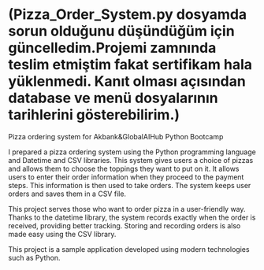 # (Pizza_Order_System.py dosyamda sorun olduğunu düşündüğüm için güncelledim.Projemi zamnında teslim etmiştim fakat sertifikam hala yüklenmedi. Kanıt olması açısından database ve menü dosyalarının tarihlerini gösterebilirim.)
Pizza ordering system for Akbank&amp;GlobalAIHub Python Bootcamp

I prepared a pizza ordering system using the Python programming language and Datetime and CSV libraries. This system gives users a choice of pizzas and allows them to choose the toppings they want to put on it. It allows users to enter their order information when they proceed to the payment steps. This information is then used to take orders. The system keeps user orders and saves them in a CSV file.

This project serves those who want to order pizza in a user-friendly way. Thanks to the datetime library, the system records exactly when the order is received, providing better tracking. Storing and recording orders is also made easy using the CSV library.

This project is a sample application developed using modern technologies such as Python.
